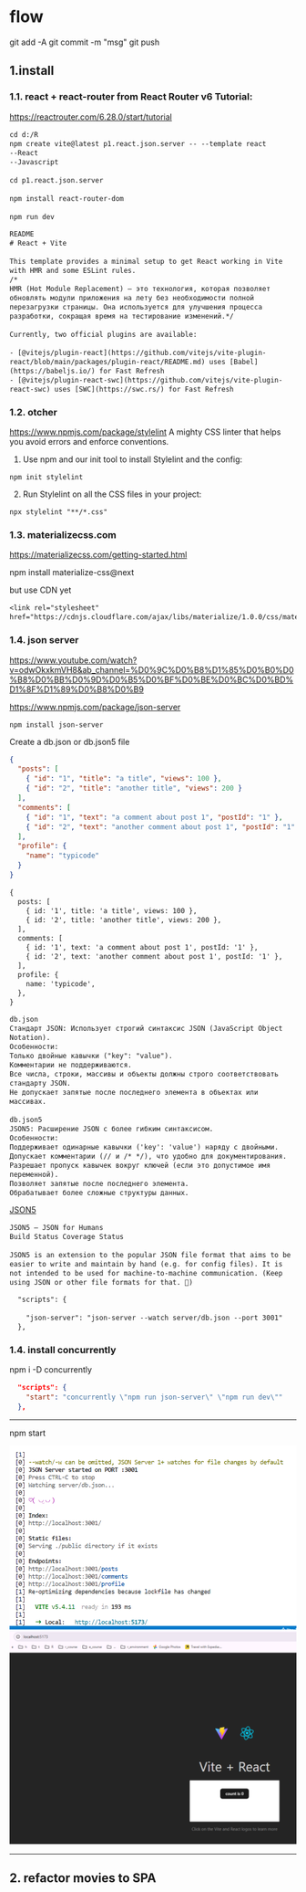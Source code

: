# flow

git add -A
git commit -m "msg"
git push

## 1.install

### 1.1. react + react-router from React Router v6 Tutorial:
https://reactrouter.com/6.28.0/start/tutorial

```bath
cd d:/R
npm create vite@latest p1.react.json.server -- --template react
--React
--Javascript

cd p1.react.json.server

npm install react-router-dom

npm run dev
```
```
README
# React + Vite

This template provides a minimal setup to get React working in Vite with HMR and some ESLint rules.
/*
HMR (Hot Module Replacement) — это технология, которая позволяет обновлять модули приложения на лету без необходимости полной перезагрузки страницы. Она используется для улучшения процесса разработки, сокращая время на тестирование изменений.*/

Currently, two official plugins are available:

- [@vitejs/plugin-react](https://github.com/vitejs/vite-plugin-react/blob/main/packages/plugin-react/README.md) uses [Babel](https://babeljs.io/) for Fast Refresh
- [@vitejs/plugin-react-swc](https://github.com/vitejs/vite-plugin-react-swc) uses [SWC](https://swc.rs/) for Fast Refresh
```

### 1.2. otcher

https://www.npmjs.com/package/stylelint
A mighty CSS linter that helps you avoid errors and enforce conventions.

1. Use npm and our init tool to install Stylelint and the config:
```
npm init stylelint
```
2. Run Stylelint on all the CSS files in your project:
```
npx stylelint "**/*.css"
```

### 1.3. materializecss.com
https://materializecss.com/getting-started.html

npm install materialize-css@next

but use CDN yet
<!-- Compiled and minified CSS -->
    <link rel="stylesheet" href="https://cdnjs.cloudflare.com/ajax/libs/materialize/1.0.0/css/materialize.min.css">

### 1.4. json server
https://www.youtube.com/watch?v=odwOkxkmVH8&ab_channel=%D0%9C%D0%B8%D1%85%D0%B0%D0%B8%D0%BB%D0%9D%D0%B5%D0%BF%D0%BE%D0%BC%D0%BD%D1%8F%D1%89%D0%B8%D0%B9

https://www.npmjs.com/package/json-server

```
npm install json-server
```

Create a db.json or db.json5 file
```json
{
  "posts": [
    { "id": "1", "title": "a title", "views": 100 },
    { "id": "2", "title": "another title", "views": 200 }
  ],
  "comments": [
    { "id": "1", "text": "a comment about post 1", "postId": "1" },
    { "id": "2", "text": "another comment about post 1", "postId": "1" }
  ],
  "profile": {
    "name": "typicode"
  }
}
```
```json5
{
  posts: [
    { id: '1', title: 'a title', views: 100 },
    { id: '2', title: 'another title', views: 200 },
  ],
  comments: [
    { id: '1', text: 'a comment about post 1', postId: '1' },
    { id: '2', text: 'another comment about post 1', postId: '1' },
  ],
  profile: {
    name: 'typicode',
  },
}
```
```
db.json
Стандарт JSON: Использует строгий синтаксис JSON (JavaScript Object Notation).
Особенности:
Только двойные кавычки ("key": "value").
Комментарии не поддерживаются.
Все числа, строки, массивы и объекты должны строго соответствовать стандарту JSON.
Не допускает запятые после последнего элемента в объектах или массивах.

db.json5
JSON5: Расширение JSON с более гибким синтаксисом.
Особенности:
Поддерживает одинарные кавычки ('key': 'value') наряду с двойными.
Допускает комментарии (// и /* */), что удобно для документирования.
Разрешает пропуск кавычек вокруг ключей (если это допустимое имя переменной).
Позволяет запятые после последнего элемента.
Обрабатывает более сложные структуры данных.
```

[JSON5](https://github.com/json5/json5)
```
JSON5 – JSON for Humans
Build Status Coverage Status

JSON5 is an extension to the popular JSON file format that aims to be easier to write and maintain by hand (e.g. for config files). It is not intended to be used for machine-to-machine communication. (Keep using JSON or other file formats for that. 🙂)

```
```
  "scripts": {

    "json-server": "json-server --watch server/db.json --port 3001"
  },
```

### 1.4. install concurrently

npm i -D concurrently

```json
  "scripts": {
    "start": "concurrently \"npm run json-server\" \"npm run dev\""
  },
```

--------------
npm start

![](_md_img/flow_images/flow%202024-11-23-12-23-04.png)
![](_md_img/flow_images/flow%202024-11-23-12-23-33.png)

---------------
## 2. refactor movies to SPA
